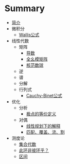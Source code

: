 # Summary

-   [简介](README.md)
-   微积分
    -   [Wallis公式](posts/calculus/Wallis-formula.md)
-   线性代数
    -   矩阵
        -   [导数](posts/matrix/derivative.md)
        -   [全幺模矩阵](posts/matrix/TU-matrix.md)
        -   [核范数球](/posts/matrix/nuclear-norm-ball.md)
    -   逆
    -   谱
    -   分解
    -   行列式
        -   [Cauchy-Binet公式](posts/determinant/Cauchy-Binet.md)
-   优化
    -   分析
        -   [极点的等价定义](posts/optimization/analysis/extreme-point.md)
    -   对偶
        -   [线性规划下的解释](posts/optimization/dual/LP-dual-interpretation.md)
        -   [匹配、覆盖、流、割](posts/optimization/dual/MCFC.md)
-   测度论
    -   [集合代数](posts/measure/set-algebra.md)
    -   [此环非彼环乎？](posts/measure/set-ring-algebra-ring.md)
    -   [区间](posts/measure/interval.md)
